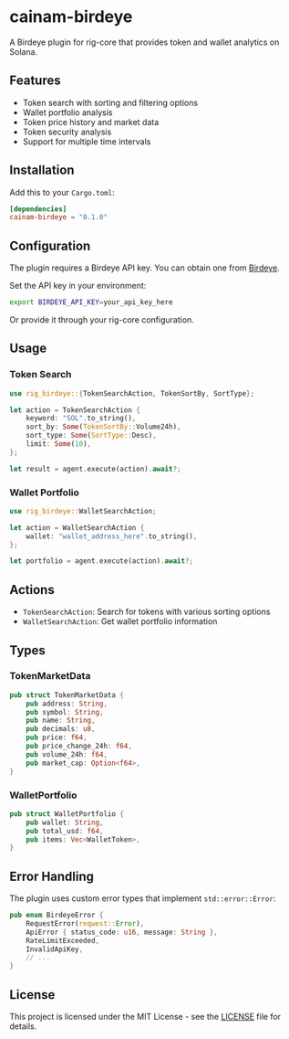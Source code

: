 # cainam-birdeye

A Birdeye plugin for rig-core that provides token and wallet analytics on Solana.

## Features

- Token search with sorting and filtering options
- Wallet portfolio analysis
- Token price history and market data
- Token security analysis
- Support for multiple time intervals

## Installation

Add this to your `Cargo.toml`:

```toml
[dependencies]
cainam-birdeye = "0.1.0"
```

## Configuration

The plugin requires a Birdeye API key. You can obtain one from [Birdeye](https://birdeye.so).

Set the API key in your environment:

```bash
export BIRDEYE_API_KEY=your_api_key_here
```

Or provide it through your rig-core configuration.

## Usage

### Token Search

```rust
use rig_birdeye::{TokenSearchAction, TokenSortBy, SortType};

let action = TokenSearchAction {
    keyword: "SOL".to_string(),
    sort_by: Some(TokenSortBy::Volume24h),
    sort_type: Some(SortType::Desc),
    limit: Some(10),
};

let result = agent.execute(action).await?;
```

### Wallet Portfolio

```rust
use rig_birdeye::WalletSearchAction;

let action = WalletSearchAction {
    wallet: "wallet_address_here".to_string(),
};

let portfolio = agent.execute(action).await?;
```

## Actions

- `TokenSearchAction`: Search for tokens with various sorting options
- `WalletSearchAction`: Get wallet portfolio information

## Types

### TokenMarketData

```rust
pub struct TokenMarketData {
    pub address: String,
    pub symbol: String,
    pub name: String,
    pub decimals: u8,
    pub price: f64,
    pub price_change_24h: f64,
    pub volume_24h: f64,
    pub market_cap: Option<f64>,
}
```

### WalletPortfolio

```rust
pub struct WalletPortfolio {
    pub wallet: String,
    pub total_usd: f64,
    pub items: Vec<WalletToken>,
}
```

## Error Handling

The plugin uses custom error types that implement `std::error::Error`:

```rust
pub enum BirdeyeError {
    RequestError(reqwest::Error),
    ApiError { status_code: u16, message: String },
    RateLimitExceeded,
    InvalidApiKey,
    // ...
}
```

## License

This project is licensed under the MIT License - see the [LICENSE](LICENSE) file for details. 